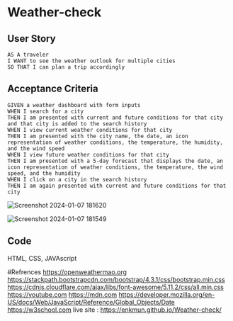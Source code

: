 # Weather-check
## User Story

```
AS A traveler
I WANT to see the weather outlook for multiple cities
SO THAT I can plan a trip accordingly
```

## Acceptance Criteria

```
GIVEN a weather dashboard with form inputs
WHEN I search for a city
THEN I am presented with current and future conditions for that city and that city is added to the search history
WHEN I view current weather conditions for that city
THEN I am presented with the city name, the date, an icon representation of weather conditions, the temperature, the humidity, and the wind speed
WHEN I view future weather conditions for that city
THEN I am presented with a 5-day forecast that displays the date, an icon representation of weather conditions, the temperature, the wind speed, and the humidity
WHEN I click on a city in the search history
THEN I am again presented with current and future conditions for that city
```
![Screenshot 2024-01-07 181620](https://github.com/Enkmun/Weather-check/assets/147563607/7cc6d92c-1554-4395-b37a-c9e75b8db582)

![Screenshot 2024-01-07 181549](https://github.com/Enkmun/Weather-check/assets/147563607/f5eb3c11-9f50-46d4-9cfc-415d2b623110)

## Code
HTML, CSS, JAVAscript

#Refrences
https://openweathermao.org
https://stackpath.bootstrapcdn.com/bootstrap/4.3.1/css/bootstrap.min.css
https://cdnjs.cloudflare.com/ajax/libs/font-awesome/5.11.2/css/all.min.css
https://youtube.com
https://mdn.com
https://developer.mozilla.org/en-US/docs/Web/JavaScript/Reference/Global_Objects/Date
https://w3school.com
live site : https://enkmun.github.io/Weather-check/
